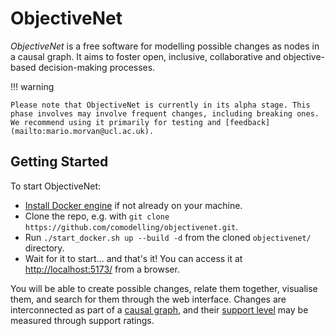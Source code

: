 # ObjectiveNet

*ObjectiveNet* is a free software for modelling possible changes as nodes in a causal graph.
 It aims to foster open, inclusive, collaborative and objective-based decision-making processes.<br>


!!! warning

    Please note that ObjectiveNet is currently in its alpha stage. This phase involves may involve frequent changes, including breaking ones. We recommend using it primarily for testing and [feedback](mailto:mario.morvan@ucl.ac.uk).


## Getting Started

To start ObjectiveNet:

- [Install Docker engine](https://www.docker.com/get-started/) if not already on your machine.
- Clone the repo, e.g. with ```git clone https://github.com/comodelling/objectivenet.git```.
- Run ```./start_docker.sh up --build -d``` from the cloned `objectivenet/` directory.
- Wait for it to start... and that's it! You can access it at [http://localhost:5173/](http://localhost:5173/) from a browser.

You will be able to create possible changes, relate them together, visualise them, and search for them through the web interface.
Changes are interconnected as part of a [causal graph](modelling/graph.md), and their [support level](modelling/demos.md) may be measured through support ratings.
